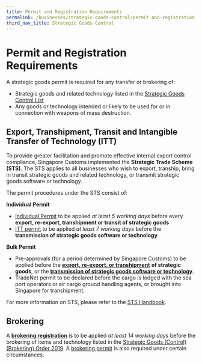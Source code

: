 ```yaml
---
title: Permit and Registration Requirements
permalink: /businesses/strategic-goods-control/permit-and-registration-requirements
third_nav_title: Strategic Goods Control
---
```


# Permit and Registration Requirements

A strategic goods permit is required for any transfer or brokering of:

-   Strategic goods and related technology listed in the [Strategic Goods Control List](/businesses/strategic-goods-control/strategic-goods-control-list)
-   Any goods or technology intended or likely to be used for or in connection with weapons of mass destruction.

## Export, Transhipment, Transit and Intangible Transfer of Technology (ITT)

To provide greater facilitation and promote effective internal export control compliance, Singapore Customs implemented the  **Strategic Trade Scheme (STS)**. The STS applies to all businesses who wish to export, tranship, bring in transit strategic goods and related technology, or transmit strategic goods software or technology.

The permit procedures under the STS consist of:

**Individual Permit**

-   [Individual Permit](/businesses/strategic-goods-control/permit-and-registration-requirements/individual-permit-export-transhipment-and-transit)  to be applied  _at least 5 working days_  before every  **export, re-export, transhipment or transit of strategic goods**
-   [ITT permit](/businesses/strategic-goods-control/permit-and-registration-requirements/intangible-transfer-of-technology-itt)  to be applied  _at least 7 working days_  before the  **transmission of strategic goods software or technology**

**Bulk Permit**

-   Pre-approvals (for a period determined by Singapore Customs) to be applied before the  **[export, re-export, or transhipment](businesses/strategic-goods-control/overview/scope-of-control)** **of strategic goods**, or the  **[transmission of strategic goods software or technology](/businesses/strategic-goods-control/permit-and-registration-requirements/intangible-transfer-of-technology-itt)**.
-   TradeNet permit to be declared before the cargo is lodged with the sea port operators or air cargo ground handling agents, or brought into Singapore for transhipment.

For more information on STS, please refer to the [STS Handbook](/documents/businesses/strategic-trade-scheme-handbook-updated-1-oct-2019.pdf).

## Brokering

A  **[brokering registration](/businesses/strategic-goods-control/permit-and-registration-requirements/brokering)** is to be applied _at least 14 working days_  before the brokering of items and technology listed in the  [Strategic Goods (Control) (Brokering) Order 2019](https://sso.agc.gov.sg/SL/SGCA2002-S534-2019?DocDate=20190801=20190801). A  [brokering permit](/businesses/strategic-goods-control/permit-and-registration-requirements/brokering)  is also required under certain circumstances.
